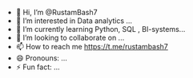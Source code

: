 - 👋 Hi, I’m @RustamBash7
- 👀 I’m interested in Data analytics ...
- 🌱 I’m currently learning Python, SQL , BI-systems...
- 💞️ I’m looking to collaborate on ...
- 📫 How to reach me https://t.me/rustambash7
- 😄 Pronouns: ...
- ⚡ Fun fact: ...

<!---
RustamBash7/RustamBash7 is a ✨ special ✨ repository because its `README.md` (this file) appears on your GitHub profile.
You can click the Preview link to take a look at your changes.
--->
